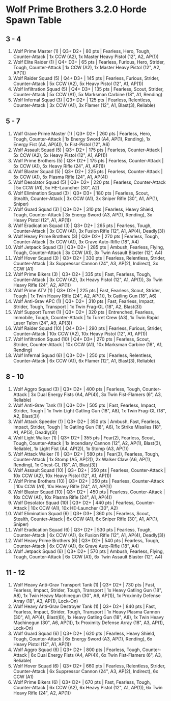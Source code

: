 # Wolf Prime Brothers 3.2.0 Horde Spawn Table

## 3 - 4

1. Wolf Prime Master (1) | Q3+ D2+ | 80 pts | Fearless, Hero, Tough, Counter-Attack | 1x CCW (A2), 1x Master Heavy Pistol (12", A2, AP(1))
1. Wolf Elite Raider (1) | Q4+ D3+ | 65 pts | Fearless, Furious, Hero, Strider, Tough, Counter-Attack | 1x CCW (A2), 1x Master Heavy Pistol (12", A2, AP(1))
1. Wolf Raider Squad (5) | Q4+ D3+ | 145 pts | Fearless, Furious, Strider, Counter-Attack | 5x CCW (A2), 5x Heavy Pistol (12", A1, AP(1))
1. Wolf Infiltration Squad (5) | Q4+ D3+ | 135 pts | Fearless, Scout, Strider, Counter-Attack | 5x CCW (A1), 5x Marksman Carbine (18", A1, Rending)
1. Wolf Infernal Squad (3) | Q3+ D2+ | 125 pts | Fearless, Relentless, Counter-Attack | 3x CCW (A1), 3x Flamer (12", A1, Blast(3), Reliable)

## 5 - 7

1. Wolf Grave Prime Master (1) | Q3+ D2+ | 260 pts | Fearless, Hero, Tough, Counter-Attack | 1x Energy Sword (A4, AP(1), Rending), 1x Energy Fist (A4, AP(4)), 1x Fist-Pistol (12", A6)
1. Wolf Assault Squad (5) | Q3+ D2+ | 175 pts | Fearless, Counter-Attack | 5x CCW (A2), 5x Heavy Pistol (12", A1, AP(1))
1. Wolf Prime Brothers (5) | Q3+ D2+ | 175 pts | Fearless, Counter-Attack | 5x CCW (A1), 5x Heavy Rifle (24", A1, AP(1))
1. Wolf Blaster Squad (5) | Q3+ D2+ | 225 pts | Fearless, Counter-Attack | 5x CCW (A1), 5x Plasma Rifle (24", A1, AP(4))
1. Wolf Desolator Squad (5) | Q3+ D2+ | 220 pts | Fearless, Counter-Attack | 5x CCW (A1), 5x HE-Launcher (30", A2)
1. Wolf Elimination Squad (3) | Q3+ D3+ | 180 pts | Fearless, Scout, Stealth, Counter-Attack | 3x CCW (A1), 3x Sniper Rifle (30", A1, AP(1), Sniper)
1. Wolf Guard Squad (3) | Q3+ D2+ | 310 pts | Fearless, Heavy Shield, Tough, Counter-Attack | 3x Energy Sword (A3, AP(1), Rending), 3x Heavy Pistol (12", A1, AP(1))
1. Wolf Eradication Squad (3) | Q3+ D2+ | 265 pts | Fearless, Tough, Counter-Attack | 3x CCW (A1), 3x Fusion Rifle (12", A1, AP(4), Deadly(3))
1. Wolf Heavy Prime Brothers (3) | Q3+ D2+ | 270 pts | Fearless, Tough, Counter-Attack | 3x CCW (A1), 3x Grave Auto-Rifle (18", A4)
1. Wolf Jetpack Squad (3) | Q3+ D2+ | 285 pts | Ambush, Fearless, Flying, Tough, Counter-Attack | 3x CCW (A1), 3x Twin Assault Blaster (12", A4)
1. Wolf Hover Squad (3) | Q3+ D2+ | 330 pts | Fearless, Relentless, Strider, Counter-Attack | 3x Suppressor Cannon (24", A3, AP(2), Indirect), 3x CCW (A1)
1. Wolf Prime Bikers (3) | Q3+ D2+ | 335 pts | Fast, Fearless, Tough, Counter-Attack | 3x CCW (A2), 3x Heavy Pistol (12", A1, AP(1)), 3x Twin Heavy Rifle (24", A2, AP(1))
1. Wolf Prime ATV (1) | Q3+ D2+ | 225 pts | Fast, Fearless, Scout, Strider, Tough | 1x Twin Heavy Rifle (24", A2, AP(1)), 1x Gatling Gun (18", A6)
1. Wolf Anti-Grav APC (1) | Q3+ D2+ | 310 pts | Fast, Fearless, Impact, Strider, Tough, Transport | 1x Twin Frag-GL (18", A2, Blast(3))
1. Wolf Support Turret (1) | Q3+ D2+ | 320 pts | Entrenched, Fearless, Immobile, Tough, Counter-Attack | 1x Turret Crew (A3), 1x Twin Rapid Laser Talon (24", A9, AP(3))
1. Wolf Raider Squad (10) | Q4+ D3+ | 290 pts | Fearless, Furious, Strider, Counter-Attack | 10x CCW (A2), 10x Heavy Pistol (12", A1, AP(1))
1. Wolf Infiltration Squad (10) | Q4+ D3+ | 270 pts | Fearless, Scout, Strider, Counter-Attack | 10x CCW (A1), 10x Marksman Carbine (18", A1, Rending)
1. Wolf Infernal Squad (6) | Q3+ D2+ | 250 pts | Fearless, Relentless, Counter-Attack | 6x CCW (A1), 6x Flamer (12", A1, Blast(3), Reliable)

## 8 - 10

1. Wolf Aggro Squad (3) | Q3+ D2+ | 400 pts | Fearless, Tough, Counter-Attack | 3x Dual Energy Fists (A4, AP(4)), 3x Twin Fist-Flamers (6", A3, Reliable)
1. Wolf Anti-Grav Tank (1) | Q3+ D2+ | 505 pts | Fast, Fearless, Impact, Strider, Tough | 1x Twin Light Gatling Gun (18", A8), 1x Twin Frag-GL (18", A2, Blast(3))
1. Wolf Attack Speeder (1) | Q3+ D2+ | 350 pts | Ambush, Fast, Fearless, Impact, Strider, Tough | 1x Gatling Gun (18", A6), 1x Strike Missiles (18", A1, AP(3), Deadly(3))
1. Wolf Light Walker (1) | Q3+ D2+ | 355 pts | Fear(2), Fearless, Scout, Tough, Counter-Attack | 1x Incendiary Cannon (12", A2, AP(1), Blast(3), Reliable), 1x Light Fist (A4, AP(2)), 1x Stomp (A3, AP(1))
1. Wolf Attack Walker (1) | Q3+ D2+ | 580 pts | Fear(3), Fearless, Tough, Counter-Attack | 1x Stomp (A5, AP(2)), 2x Walker Claw (A6, AP(1), Rending), 1x Chest-GL (18", A1, Blast(3))
1. Wolf Assault Squad (10) | Q3+ D2+ | 350 pts | Fearless, Counter-Attack | 10x CCW (A2), 10x Heavy Pistol (12", A1, AP(1))
1. Wolf Prime Brothers (10) | Q3+ D2+ | 350 pts | Fearless, Counter-Attack | 10x CCW (A1), 10x Heavy Rifle (24", A1, AP(1))
1. Wolf Blaster Squad (10) | Q3+ D2+ | 450 pts | Fearless, Counter-Attack | 10x CCW (A1), 10x Plasma Rifle (24", A1, AP(4))
1. Wolf Desolator Squad (10) | Q3+ D2+ | 440 pts | Fearless, Counter-Attack | 10x CCW (A1), 10x HE-Launcher (30", A2)
1. Wolf Elimination Squad (6) | Q3+ D3+ | 360 pts | Fearless, Scout, Stealth, Counter-Attack | 6x CCW (A1), 6x Sniper Rifle (30", A1, AP(1), Sniper)
1. Wolf Eradication Squad (6) | Q3+ D2+ | 530 pts | Fearless, Tough, Counter-Attack | 6x CCW (A1), 6x Fusion Rifle (12", A1, AP(4), Deadly(3))
1. Wolf Heavy Prime Brothers (6) | Q3+ D2+ | 540 pts | Fearless, Tough, Counter-Attack | 6x CCW (A1), 6x Grave Auto-Rifle (18", A4)
1. Wolf Jetpack Squad (6) | Q3+ D2+ | 570 pts | Ambush, Fearless, Flying, Tough, Counter-Attack | 6x CCW (A1), 6x Twin Assault Blaster (12", A4)

## 11 - 12

1. Wolf Heavy Anti-Grav Transport Tank (1) | Q3+ D2+ | 730 pts | Fast, Fearless, Impact, Strider, Tough, Transport | 1x Heavy Gatling Gun (18", A8), 1x Twin Heavy Machinegun (30", A6, AP(1)), 1x Proximity Defense Array (18", A3, AP(1), Lock-On)
1. Wolf Heavy Anti-Grav Destroyer Tank (1) | Q3+ D2+ | 840 pts | Fast, Fearless, Impact, Strider, Tough, Transport | 1x Heavy Plasma Cannon (30", A1, AP(4), Blast(6)), 1x Heavy Gatling Gun (18", A8), 1x Twin Heavy Machinegun (30", A6, AP(1)), 1x Proximity Defense Array (18", A3, AP(1), Lock-On)
1. Wolf Guard Squad (6) | Q3+ D2+ | 620 pts | Fearless, Heavy Shield, Tough, Counter-Attack | 6x Energy Sword (A3, AP(1), Rending), 6x Heavy Pistol (12", A1, AP(1))
1. Wolf Aggro Squad (6) | Q3+ D2+ | 800 pts | Fearless, Tough, Counter-Attack | 6x Dual Energy Fists (A4, AP(4)), 6x Twin Fist-Flamers (6", A3, Reliable)
1. Wolf Hover Squad (6) | Q3+ D2+ | 660 pts | Fearless, Relentless, Strider, Counter-Attack | 6x Suppressor Cannon (24", A3, AP(2), Indirect), 6x CCW (A1)
1. Wolf Prime Bikers (6) | Q3+ D2+ | 670 pts | Fast, Fearless, Tough, Counter-Attack | 6x CCW (A2), 6x Heavy Pistol (12", A1, AP(1)), 6x Twin Heavy Rifle (24", A2, AP(1))